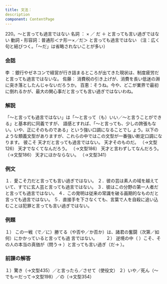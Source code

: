 ```yaml
---
title: 文法：
description
component: ContentPage
---
```



220。～と言っても過言ではない
名詞 ： × ／ だ ＋ と言っても言い過ぎではない
動詞・形容詞：普通形＜ナ形ー×／だ＞ と言っても過言ではない
（注：広く句と結びつく。「～だ」は省略されないことが多い）
### 会話
李 ：銀行やゼネコンで経営が行き詰まるところが出てきた現状は、制度疲労だと言っても過言ではないな。 佐藤： 消費税の引き上げが、消費を長い低迷の淵に突き落としたんじゃないだろうか。 百恵：そうね。今や、どこが業界で最初に倒れるかが、最大の関心事だと言っても言い過ぎではないわね。
### 解説
「～と言っても過言ではない」は「～と言って（も）いい／～と言うことができる」と基本的に同義ですが、 語感とすれば、「～と言っても、少しの誇張もない。いや、正にそのものである」という強い口調になることでし
ょう。以下のような類義文型がありますが、これらの中ではこの文型が一番強い断定口調になります。
彼こそ 天才だと言っても過言ではない。
天才そのものだ。 （→文型126）
天才でなくてなんだろう。 （→文型186）
天才と言わずしてなんだろう。（→文型186）
天才にほかならない。 （→文型341）
### 例文
１．愛こそ力だと言っても言い過ぎではない。
２．彼の芸は素人の域を越えていて、すでに玄人芸と言っても過言ではない。
３．彼はこの分野の第一人者だと言っても過言ではない。
４．この発明は従来の常識を破る画期的なものだと言っても過言ではない。
５．直接手を下さなくても、言葉で人を自殺に追い込むことは犯罪と言っても言い過ぎではない。
### 例題
１） この一戦（で／に）勝てる（や否や／か否か）は、諸君の奮闘（次第／如何）にかかっていると言っても過
言ではない。      
２） 逆境の中（ ）こそ、その人の本当の真価が（問う→ ）と言っても言い過ぎ（だ→ ）。
### 前課の解答
１）驚き（→文型435）／と言ったら／させて（使役文）
２）いや／死ん（～でも＝だって→文型198）／の（→文型354）
